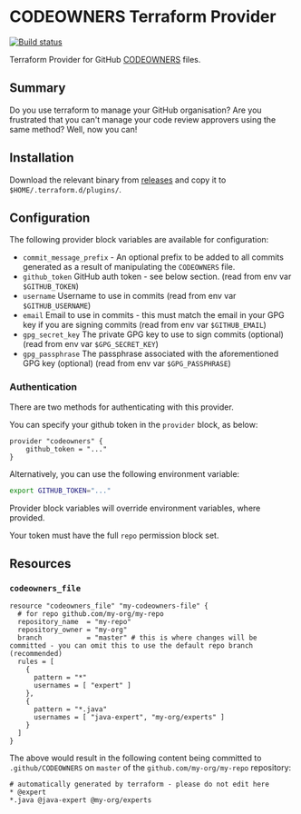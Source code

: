 # CODEOWNERS Terraform Provider

[![Build status](https://github.com/form3tech-oss/terraform-provider-codeowners/actions/workflows/ci.yaml/badge.svg)](https://github.com/form3tech-oss/terraform-provider-codeowners/actions)

Terraform Provider for GitHub [CODEOWNERS](https://help.github.com/articles/about-code-owners/) files.

## Summary

Do you use terraform to manage your GitHub organisation? Are you frustrated that you can't manage your code review approvers using the same method? Well, now you can!

## Installation

Download the relevant binary from [releases](https://github.com/form3tech-oss/terraform-provider-codeowners/releases) and copy it to `$HOME/.terraform.d/plugins/`.

## Configuration

The following provider block variables are available for configuration:

- `commit_message_prefix` - An optional prefix to be added to all commits generated as a result of manipulating the `CODEOWNERS` file.
- `github_token` GitHub auth token - see below section. (read from env var `$GITHUB_TOKEN`)
- `username` Username to use in commits (read from env var `$GITHUB_USERNAME`)
- `email` Email to use in commits - this must match the email in your GPG key if you are signing commits (read from env var `$GITHUB_EMAIL`)
- `gpg_secret_key` The private GPG key to use to sign commits (optional) (read from env var `$GPG_SECRET_KEY`)
- `gpg_passphrase` The passphrase associated with the aforementioned GPG key (optional) (read from env var `$GPG_PASSPHRASE`)

### Authentication

There are two methods for authenticating with this provider.

You can specify your github token in the `provider` block, as below:

```hcl
provider "codeowners" {
    github_token = "..."
}
```

Alternatively, you can use the following environment variable:

```bash
export GITHUB_TOKEN="..."
```

Provider block variables will override environment variables, where provided.

Your token must have the full `repo` permission block set.

## Resources

### `codeowners_file`

```hcl
resource "codeowners_file" "my-codeowners-file" {
  # for repo github.com/my-org/my-repo
  repository_name  = "my-repo"
  repository_owner = "my-org"
  branch           = "master" # this is where changes will be committed - you can omit this to use the default repo branch (recommended)
  rules = [
    {
      pattern = "*"
      usernames = [ "expert" ]
    },
    {
      pattern = "*.java"
      usernames = [ "java-expert", "my-org/experts" ]
    }
  ]
}
```

The above would result in the following content being committed to `.github/CODEOWNERS` on `master` of the `github.com/my-org/my-repo` repository:

```
# automatically generated by terraform - please do not edit here
* @expert 
*.java @java-expert @my-org/experts
```
